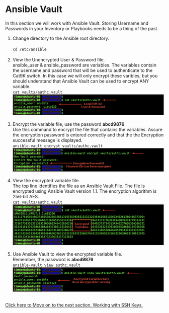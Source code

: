 # Ansible Vault

In this section we will work with Ansible Vault. 
Storing Username and Passwords in your Inventory or Playbooks needs to be a thing of the past. 

<ol>

<li>Change directory to the Ansible root directory.</li>
<br>
<code>cd /etc/ansible</code>
<br><br>

<li>View the Unencrypted User & Password file. </li>  
ansible_user & ansible_password are variables. The variables contain the username and password that will be used to authenticate to the Cat9K switch. In this case we will only encrypt these varibles, but you should understand that Ansible Vault can be used to encrypt ANY variable.     
<br>
<code>cat vaults/authc.vault</code>
<br>
<img src="/images/01-01-cat-authc-vault-web.png" alt="Unencrypted User\Password File" width=600>
<br><br>

<li>Encrypt the variable file, use the password <b>abcd9876</b> </li>
Use this command to encrypt the file that contains the variables.  
Assure the encryption password is entered correctly and that the the Encryption successful message is displayed.
<br>
<code>ansible-vault encrypt vaults/authc.vault</code>

<img src="/images/01-02-ansible-vault-encrypt-web.png" alt="Ansible Vault Encryption Process" width=600>    
<br><br>

<li>View the encrypted variable file.</li>
The top line identifies the file as an Ansible Vault File. The file is encrypted using Ansible Vault version 1.1. The encryption algorithm is 256-bit AES.
<br>
<code>cat vaults/authc.vault</code>

<img src="/images/01-03-cat-authc-vault-encry-web.png" alt="Encrypted User\Password File" width=600>
<br><br>

<li>Use Ansible Vault to view the encrypted variable file.</li>
Remember, the password is <b>abcd9876</b>
<br>
<code>ansible-vault view authc.vault</code>

<img src="/images/01-04-ansible-vault-view-web.png" alt="Using Ansible-Vault View to See Unencrypted Variables" width=600>
<br><br>
</ol>  

[Click here to Move on to the next section. Working with SSH Keys. ](/02-SSH_Keys.md)


